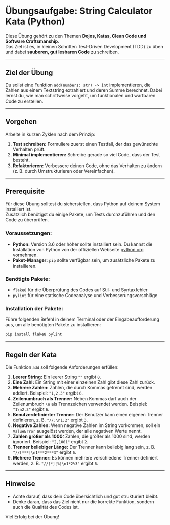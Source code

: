 # Übungsaufgabe: String Calculator Kata (Python)

Diese Übung gehört zu den Themen **Dojos, Katas, Clean Code und Software Craftsmanship**.  
Das Ziel ist es, in kleinen Schritten Test-Driven Development (TDD) zu üben und dabei **sauberen, gut lesbaren Code** zu schreiben.

---

## Ziel der Übung

Du sollst eine Funktion `add(numbers: str) -> int` implementieren, die Zahlen aus einem Textstring extrahiert und deren Summe berechnet. Dabei lernst du, wie man schrittweise vorgeht, um funktionalen und wartbaren Code zu erstellen.

---

## Vorgehen

Arbeite in kurzen Zyklen nach dem Prinzip:

1. **Test schreiben:** Formuliere zuerst einen Testfall, der das gewünschte Verhalten prüft.  
2. **Minimal implementieren:** Schreibe gerade so viel Code, dass der Test besteht.  
3. **Refaktorieren:** Verbessere deinen Code, ohne das Verhalten zu ändern (z. B. durch Umstrukturieren oder Vereinfachen).

---

## Prerequisite 

Für diese Übung solltest du sicherstellen, dass Python auf deinem System installiert ist.  
Zusätzlich benötigst du einige Pakete, um Tests durchzuführen und den Code zu überprüfen.

### Voraussetzungen:

- **Python:** Version 3.6 oder höher sollte installiert sein. Du kannst die Installation von Python von der offiziellen Webseite [python.org](https://www.python.org/downloads/) vornehmen.
- **Paket-Manager:** `pip` sollte verfügbar sein, um zusätzliche Pakete zu installieren.

### Benötigte Pakete:

- `flake8` für die Überprüfung des Codes auf Stil- und Syntaxfehler  
- `pylint` für eine statische Codeanalyse und Verbesserungsvorschläge

### Installation der Pakete:

Führe folgenden Befehl in deinem Terminal oder der Eingabeaufforderung aus, um alle benötigten Pakete zu installieren:

```bash
pip install flake8 pylint
```

---

## Regeln der Kata

Die Funktion `add` soll folgende Anforderungen erfüllen:

1. **Leerer String:** Ein leerer String `""` ergibt `0`.  
2. **Eine Zahl:** Ein String mit einer einzelnen Zahl gibt diese Zahl zurück.  
3. **Mehrere Zahlen:** Zahlen, die durch Kommas getrennt sind, werden addiert. Beispiel: `"1,2,3"` ergibt `6`.  
4. **Zeilenumbruch als Trenner:** Neben Kommas darf auch der Zeilenumbruch `\n` als Trennzeichen verwendet werden. Beispiel: `"1\n2,3"` ergibt `6`.  
5. **Benutzerdefinierter Trenner:** Der Benutzer kann einen eigenen Trenner definieren, z. B. `"//;\n1;2"` ergibt `3`.  
6. **Negative Zahlen:** Wenn negative Zahlen im String vorkommen, soll ein `ValueError` ausgelöst werden, der alle negativen Werte nennt.  
7. **Zahlen größer als 1000:** Zahlen, die größer als 1000 sind, werden ignoriert. Beispiel: `"2,1001"` ergibt `2`.  
8. **Trenner beliebiger Länge:** Der Trenner kann beliebig lang sein, z. B. `"//[***]\n1***2***3"` ergibt `6`.  
9. **Mehrere Trenner:** Es können mehrere verschiedene Trenner definiert werden, z. B. `"//[*][%]\n1*2%3"` ergibt `6`.

---

## Hinweise

- Achte darauf, dass dein Code übersichtlich und gut strukturiert bleibt.
- Denke daran, dass das Ziel nicht nur die korrekte Funktion, sondern auch die Qualität des Codes ist.

Viel Erfolg bei der Übung!